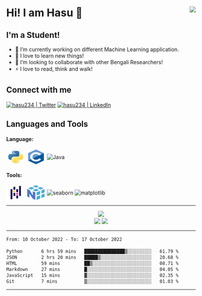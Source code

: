 # Hi! I am Hasu 👋 <img align="right" src="https://gpvc.arturio.dev/hasu234"/> 

## I'm a Student!

- 🔭 I’m currently working on different Machine Learning application.
- 🌱 I love to learn new things!
- 👯 I’m looking to collaborate with other Bengali Researchers!
- ⚡ I love to read, think and walk!


## Connect with me


[<img align="center" alt="hasu234 | Twitter" height="40" width="50" src="https://cdn.jsdelivr.net/gh/devicons/devicon/icons/twitter/twitter-original.svg" />][twitter]
[<img align="center" alt="hasu234 | LinkedIn" height="40" width="50" src="https://cdn.jsdelivr.net/gh/devicons/devicon/icons/linkedin/linkedin-original.svg" />][linkedin]


## Languages and Tools

<div align="left">
  
  #### Language:
  <img align="center" alt="Python" height="40" width="50" src="https://raw.githubusercontent.com/devicons/devicon/master/icons/python/python-original.svg">
  <img align="center" alt="C" height="40" width="50" src="https://raw.githubusercontent.com/devicons/devicon/master/icons/c/c-original.svg">
  <img align="center" alt="Java" height="40" width="50" src="https://cdn.jsdelivr.net/gh/devicons/devicon/icons/java/java-original.svg">
  
  #### Tools:
  <img align="center" alt="pandas" height="40" width="50" src="https://raw.githubusercontent.com/devicons/devicon/master/icons/pandas/pandas-original.svg">
  <img align="center" alt="numpy" height="40" width="50" src="https://raw.githubusercontent.com/devicons/devicon/master/icons/numpy/numpy-original.svg">
  <img align="center" alt="seaborn" height="40" width="50" src="https://seaborn.pydata.org/_images/logo-mark-lightbg.svg">
  <img align="center" alt="matplotlib" height="40" width="40"src="https://upload.wikimedia.org/wikipedia/commons/8/84/Matplotlib_icon.svg">
</div>

---


<div align="center">
  <img width="40%" src="https://github-readme-stats.vercel.app/api/top-langs/?username=hasu234&langs_count=8&layout=compact&theme=vue-dark&hide_border=true" />
</div>

<div align="center">
  <img width="47%" src="https://github-readme-stats.vercel.app/api?username=hasu234&theme=vue-dark&count_private=true&show_icons=true&include_all_commits=true&hide_border=true" />
  <img width="47%" src="https://github-readme-streak-stats.herokuapp.com/?user=hasu234&theme=vue-dark&hide_border=true" />
</div>

---

<!--START_SECTION:waka-->

```text
From: 10 October 2022 - To: 17 October 2022

Python       6 hrs 59 mins   ███████████████▒░░░░░░░░░   61.79 %
JSON         2 hrs 20 mins   █████▒░░░░░░░░░░░░░░░░░░░   20.68 %
HTML         59 mins         ██▒░░░░░░░░░░░░░░░░░░░░░░   08.71 %
Markdown     27 mins         █░░░░░░░░░░░░░░░░░░░░░░░░   04.05 %
JavaScript   15 mins         ▓░░░░░░░░░░░░░░░░░░░░░░░░   02.35 %
Git          7 mins          ▒░░░░░░░░░░░░░░░░░░░░░░░░   01.03 %
```

<!--END_SECTION:waka-->
---

[twitter]: https://twitter.com/last_train_23
[linkedin]: https://www.linkedin.com/in/hasmot-ali-hasu-29327b152/
